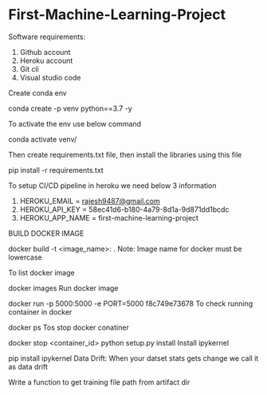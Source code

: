 # First-Machine-Learning-Project

Software requirements:

1. Github account
2. Heroku account
3. Git cli
4. Visual studio code

Create conda env

conda create -p venv python==3.7 -y

To activate the env use below command

conda activate venv/

Then create requirements.txt file, then install the libraries using this file

pip install -r requirements.txt

To setup CI/CD pipeline in heroku we need below 3 information

1. HEROKU_EMAIL = rajesh9487@gmail.com
2. HEROKU_API_KEY = 58ec41d6-b180-4a79-8d1a-9d871dd1bcdc
3. HEROKU_APP_NAME = first-machine-learning-project

BUILD DOCKER IMAGE

docker build -t <image_name>:<tagname> .
Note: Image name for docker must be lowercase

To list docker image

docker images
Run docker image

docker run -p 5000:5000 -e PORT=5000 f8c749e73678
To check running container in docker

docker ps
Tos stop docker conatiner

docker stop <container_id>
python setup.py install
Install ipykernel

pip install ipykernel
Data Drift: When your datset stats gets change we call it as data drift

Write a function to get training file path from artifact dir


